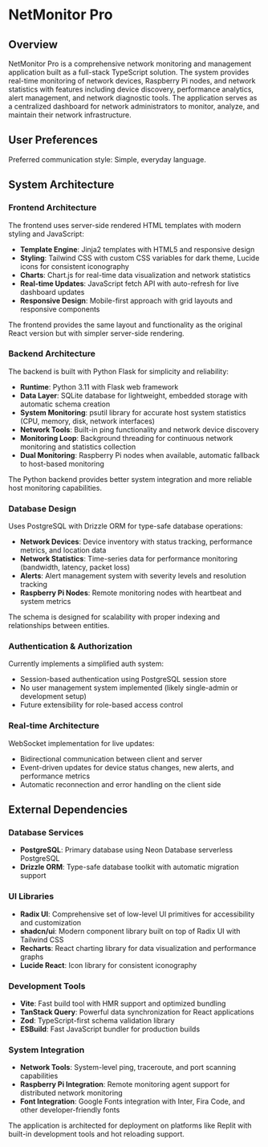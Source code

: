# NetMonitor Pro

## Overview

NetMonitor Pro is a comprehensive network monitoring and management application built as a full-stack TypeScript solution. The system provides real-time monitoring of network devices, Raspberry Pi nodes, and network statistics with features including device discovery, performance analytics, alert management, and network diagnostic tools. The application serves as a centralized dashboard for network administrators to monitor, analyze, and maintain their network infrastructure.

## User Preferences

Preferred communication style: Simple, everyday language.

## System Architecture

### Frontend Architecture

The frontend uses server-side rendered HTML templates with modern styling and JavaScript:

- **Template Engine**: Jinja2 templates with HTML5 and responsive design
- **Styling**: Tailwind CSS with custom CSS variables for dark theme, Lucide icons for consistent iconography
- **Charts**: Chart.js for real-time data visualization and network statistics
- **Real-time Updates**: JavaScript fetch API with auto-refresh for live dashboard updates
- **Responsive Design**: Mobile-first approach with grid layouts and responsive components

The frontend provides the same layout and functionality as the original React version but with simpler server-side rendering.

### Backend Architecture

The backend is built with Python Flask for simplicity and reliability:

- **Runtime**: Python 3.11 with Flask web framework
- **Data Layer**: SQLite database for lightweight, embedded storage with automatic schema creation
- **System Monitoring**: psutil library for accurate host system statistics (CPU, memory, disk, network interfaces)
- **Network Tools**: Built-in ping functionality and network device discovery
- **Monitoring Loop**: Background threading for continuous network monitoring and statistics collection
- **Dual Monitoring**: Raspberry Pi nodes when available, automatic fallback to host-based monitoring

The Python backend provides better system integration and more reliable host monitoring capabilities.

### Database Design

Uses PostgreSQL with Drizzle ORM for type-safe database operations:

- **Network Devices**: Device inventory with status tracking, performance metrics, and location data
- **Network Statistics**: Time-series data for performance monitoring (bandwidth, latency, packet loss)
- **Alerts**: Alert management system with severity levels and resolution tracking
- **Raspberry Pi Nodes**: Remote monitoring nodes with heartbeat and system metrics

The schema is designed for scalability with proper indexing and relationships between entities.

### Authentication & Authorization

Currently implements a simplified auth system:
- Session-based authentication using PostgreSQL session store
- No user management system implemented (likely single-admin or development setup)
- Future extensibility for role-based access control

### Real-time Architecture

WebSocket implementation for live updates:
- Bidirectional communication between client and server
- Event-driven updates for device status changes, new alerts, and performance metrics
- Automatic reconnection and error handling on the client side

## External Dependencies

### Database Services
- **PostgreSQL**: Primary database using Neon Database serverless PostgreSQL
- **Drizzle ORM**: Type-safe database toolkit with automatic migration support

### UI Libraries
- **Radix UI**: Comprehensive set of low-level UI primitives for accessibility and customization
- **shadcn/ui**: Modern component library built on top of Radix UI with Tailwind CSS
- **Recharts**: React charting library for data visualization and performance graphs
- **Lucide React**: Icon library for consistent iconography

### Development Tools
- **Vite**: Fast build tool with HMR support and optimized bundling
- **TanStack Query**: Powerful data synchronization for React applications
- **Zod**: TypeScript-first schema validation library
- **ESBuild**: Fast JavaScript bundler for production builds

### System Integration
- **Network Tools**: System-level ping, traceroute, and port scanning capabilities
- **Raspberry Pi Integration**: Remote monitoring agent support for distributed network monitoring
- **Font Integration**: Google Fonts integration with Inter, Fira Code, and other developer-friendly fonts

The application is architected for deployment on platforms like Replit with built-in development tools and hot reloading support.